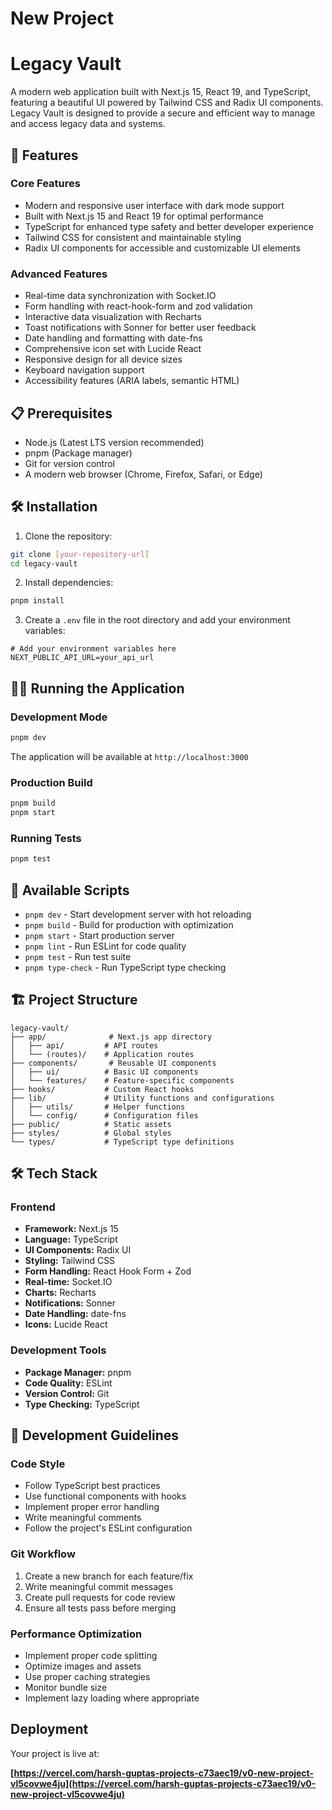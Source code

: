 # New Project


# Legacy Vault

A modern web application built with Next.js 15, React 19, and TypeScript, featuring a beautiful UI powered by Tailwind CSS and Radix UI components. Legacy Vault is designed to provide a secure and efficient way to manage and access legacy data and systems.

## 🚀 Features

### Core Features
- Modern and responsive user interface with dark mode support
- Built with Next.js 15 and React 19 for optimal performance
- TypeScript for enhanced type safety and better developer experience
- Tailwind CSS for consistent and maintainable styling
- Radix UI components for accessible and customizable UI elements

### Advanced Features
- Real-time data synchronization with Socket.IO
- Form handling with react-hook-form and zod validation
- Interactive data visualization with Recharts
- Toast notifications with Sonner for better user feedback
- Date handling and formatting with date-fns
- Comprehensive icon set with Lucide React
- Responsive design for all device sizes
- Keyboard navigation support
- Accessibility features (ARIA labels, semantic HTML)

## 📋 Prerequisites

- Node.js (Latest LTS version recommended)
- pnpm (Package manager)
- Git for version control
- A modern web browser (Chrome, Firefox, Safari, or Edge)

## 🛠️ Installation

1. Clone the repository:
```bash
git clone [your-repository-url]
cd legacy-vault
```

2. Install dependencies:
```bash
pnpm install
```

3. Create a `.env` file in the root directory and add your environment variables:
```env
# Add your environment variables here
NEXT_PUBLIC_API_URL=your_api_url
```

## 🏃‍♂️ Running the Application

### Development Mode
```bash
pnpm dev
```
The application will be available at `http://localhost:3000`

### Production Build
```bash
pnpm build
pnpm start
```

### Running Tests
```bash
pnpm test
```

## 🧪 Available Scripts

- `pnpm dev` - Start development server with hot reloading
- `pnpm build` - Build for production with optimization
- `pnpm start` - Start production server
- `pnpm lint` - Run ESLint for code quality
- `pnpm test` - Run test suite
- `pnpm type-check` - Run TypeScript type checking

## 🏗️ Project Structure

```
legacy-vault/
├── app/              # Next.js app directory
│   ├── api/         # API routes
│   └── (routes)/    # Application routes
├── components/       # Reusable UI components
│   ├── ui/          # Basic UI components
│   └── features/    # Feature-specific components
├── hooks/           # Custom React hooks
├── lib/             # Utility functions and configurations
│   ├── utils/       # Helper functions
│   └── config/      # Configuration files
├── public/          # Static assets
├── styles/          # Global styles
└── types/           # TypeScript type definitions
```

## 🛠️ Tech Stack

### Frontend
- **Framework:** Next.js 15
- **Language:** TypeScript
- **UI Components:** Radix UI
- **Styling:** Tailwind CSS
- **Form Handling:** React Hook Form + Zod
- **Real-time:** Socket.IO
- **Charts:** Recharts
- **Notifications:** Sonner
- **Date Handling:** date-fns
- **Icons:** Lucide React

### Development Tools
- **Package Manager:** pnpm
- **Code Quality:** ESLint
- **Version Control:** Git
- **Type Checking:** TypeScript

## 🔧 Development Guidelines

### Code Style
- Follow TypeScript best practices
- Use functional components with hooks
- Implement proper error handling
- Write meaningful comments
- Follow the project's ESLint configuration

### Git Workflow
1. Create a new branch for each feature/fix
2. Write meaningful commit messages
3. Create pull requests for code review
4. Ensure all tests pass before merging

### Performance Optimization
- Implement proper code splitting
- Optimize images and assets
- Use proper caching strategies
- Monitor bundle size
- Implement lazy loading where appropriate







## Deployment

Your project is live at:

**[https://vercel.com/harsh-guptas-projects-c73aec19/v0-new-project-vl5covwe4ju](https://vercel.com/harsh-guptas-projects-c73aec19/v0-new-project-vl5covwe4ju)**

